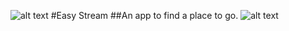 ![alt text][logo]
#Easy Stream
##An app to find a place to go.
![alt text][screenshot]

[screenshot]: welcom_screenshot.png "Screenshot"
[logo]: logo.png "Logo"
